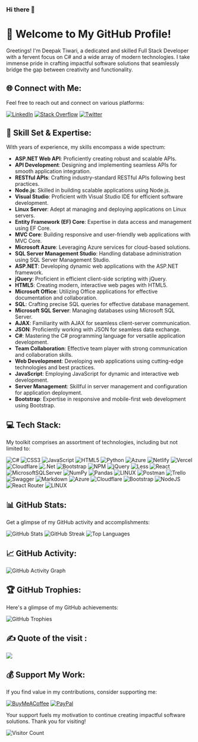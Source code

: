 ### Hi there 👋
# 👋 Welcome to My GitHub Profile!

Greetings! I'm Deepak Tiwari, a dedicated and skilled Full Stack Developer with a fervent focus on C# and a wide array of modern technologies. I take immense pride in crafting impactful software solutions that seamlessly bridge the gap between creativity and functionality.

## 🌐 Connect with Me:

Feel free to reach out and connect on various platforms:

[![LinkedIn](https://img.shields.io/badge/LinkedIn-%230077B5.svg?logo=linkedin&logoColor=white)](https://linkedin.com/in/isonusharma) [![Stack Overflow](https://img.shields.io/badge/-Stackoverflow-FE7A16?logo=stack-overflow&logoColor=white)](https://stackoverflow.com/users/16974517) [![Twitter](https://img.shields.io/badge/Twitter-%231DA1F2.svg?logo=Twitter&logoColor=white)](https://twitter.com/deepakt830) 

## 💼 Skill Set & Expertise:

With years of experience, my skills encompass a wide spectrum:

- **ASP.NET Web API**: Proficiently creating robust and scalable APIs.
- **API Development**: Designing and implementing seamless APIs for smooth application integration.
- **RESTful APIs**: Crafting industry-standard RESTful APIs following best practices.
- **Node.js**: Skilled in building scalable applications using Node.js.
- **Visual Studio**: Proficient with Visual Studio IDE for efficient software development.
- **Linux Server**: Adept at managing and deploying applications on Linux servers.
- **Entity Framework (EF) Core**: Expertise in data access and management using EF Core.
- **MVC Core**: Building responsive and user-friendly web applications with MVC Core.
- **Microsoft Azure**: Leveraging Azure services for cloud-based solutions.
- **SQL Server Management Studio**: Handling database administration using SQL Server Management Studio.
- **ASP.NET**: Developing dynamic web applications with the ASP.NET framework.
- **jQuery**: Proficient in efficient client-side scripting with jQuery.
- **HTML5**: Creating modern, interactive web pages with HTML5.
- **Microsoft Office**: Utilizing Office applications for effective documentation and collaboration.
- **SQL**: Crafting precise SQL queries for effective database management.
- **Microsoft SQL Server**: Managing databases using Microsoft SQL Server.
- **AJAX**: Familiarity with AJAX for seamless client-server communication.
- **JSON**: Proficiently working with JSON for seamless data exchange.
- **C#**: Mastering the C# programming language for versatile application development.
- **Team Collaboration**: Effective team player with strong communication and collaboration skills.
- **Web Development**: Developing web applications using cutting-edge technologies and best practices.
- **JavaScript**: Employing JavaScript for dynamic and interactive web development.
- **Server Management**: Skillful in server management and configuration for application deployment.
- **Bootstrap**: Expertise in responsive and mobile-first web development using Bootstrap.

## 💻 Tech Stack:

My toolkit comprises an assortment of technologies, including but not limited to:

![C#](https://img.shields.io/badge/c%23-%23239120.svg?style=for-the-badge&logo=c-sharp&logoColor=white) ![CSS3](https://img.shields.io/badge/css3-%231572B6.svg?style=for-the-badge&logo=css3&logoColor=white) ![JavaScript](https://img.shields.io/badge/javascript-%23323330.svg?style=for-the-badge&logo=javascript&logoColor=%23F7DF1E) ![HTML5](https://img.shields.io/badge/html5-%23E34F26.svg?style=for-the-badge&logo=html5&logoColor=white) ![Python](https://img.shields.io/badge/python-3670A0?style=for-the-badge&logo=python&logoColor=ffdd54) ![Azure](https://img.shields.io/badge/azure-%230072C6.svg?style=for-the-badge&logo=azure-devops&logoColor=white) ![Netlify](https://img.shields.io/badge/netlify-%23000000.svg?style=for-the-badge&logo=netlify&logoColor=#00C7B7) ![Vercel](https://img.shields.io/badge/vercel-%23000000.svg?style=for-the-badge&logo=vercel&logoColor=white) ![Cloudflare](https://img.shields.io/badge/Cloudflare-F38020?style=for-the-badge&logo=Cloudflare&logoColor=white) ![.Net](https://img.shields.io/badge/.NET-5C2D91?style=for-the-badge&logo=.net&logoColor=white) ![Bootstrap](https://img.shields.io/badge/bootstrap-%23563D7C.svg?style=for-the-badge&logo=bootstrap&logoColor=white) ![NPM](https://img.shields.io/badge/NPM-%23000000.svg?style=for-the-badge&logo=npm&logoColor=white) ![jQuery](https://img.shields.io/badge/jquery-%230769AD.svg?style=for-the-badge&logo=jquery&logoColor=white) ![Less](https://img.shields.io/badge/less-2B4C80?style=for-the-badge&logo=less&logoColor=white) ![React](https://img.shields.io/badge/react-%2320232a.svg?style=for-the-badge&logo=react&logoColor=%2361DAFB) ![MicrosoftSQLServer](https://img.shields.io/badge/Microsoft%20SQL%20Sever-CC2927?style=for-the-badge&logo=microsoft%20sql%20server&logoColor=white) ![NumPy](https://img.shields.io/badge/numpy-%23013243.svg?style=for-the-badge&logo=numpy&logoColor=white) ![Pandas](https://img.shields.io/badge/pandas-%23150458.svg?style=for-the-badge&logo=pandas&logoColor=white) ![LINUX](https://img.shields.io/badge/Linux-FCC624?style=for-the-badge&logo=linux&logoColor=black) ![Postman](https://img.shields.io/badge/Postman-FF6C37?style=for-the-badge&logo=postman&logoColor=white) ![Trello](https://img.shields.io/badge/Trello-%23026AA7.svg?style=for-the-badge&logo=Trello&logoColor=white) ![Swagger](https://img.shields.io/badge/-Swagger-%23Clojure?style=for-the-badge&logo=swagger&logoColor=white) ![Markdown](https://img.shields.io/badge/markdown-%23000000.svg?style=for-the-badge&logo=markdown&logoColor=white) ![Azure](https://img.shields.io/badge/azure-%230072C6.svg?style=for-the-badge&logo=azure-devops&logoColor=white) ![Cloudflare](https://img.shields.io/badge/Cloudflare-F38020?style=for-the-badge&logo=Cloudflare&logoColor=white) ![Bootstrap](https://img.shields.io/badge/bootstrap-%23563D7C.svg?style=for-the-badge&logo=bootstrap&logoColor=white) ![NodeJS](https://img.shields.io/badge/node.js-6DA55F?style=for-the-badge&logo=node.js&logoColor=white) ![React Router](https://img.shields.io/badge/React_Router-CA4245?style=for-the-badge&logo=react-router&logoColor=white) ![LINUX](https://img.shields.io/badge/Linux-FCC624?style=for-the-badge&logo=linux&logoColor=black)


## 📊 GitHub Stats:

Get a glimpse of my GitHub activity and accomplishments:

![GitHub Stats](https://github-readme-stats.vercel.app/api?username=deepakt830&theme=onedark&hide_border=true&include_all_commits=true&count_private=true)
![GitHub Streak](https://github-readme-streak-stats.herokuapp.com/?user=deepakt830&theme=onedark&hide_border=true)
![Top Languages](https://github-readme-stats.vercel.app/api/top-langs/?username=deepakt830&theme=onedark&hide_border=true&include_all_commits=true&count_private=true&layout=compact)

## 📈 GitHub Activity:

![GitHub Activity Graph](https://github-readme-activity-graph.vercel.app/graph?username=deepakt830&theme=arctic)

## 🏆 GitHub Trophies:

Here's a glimpse of my GitHub achievements:

![GitHub Trophies](https://github-profile-trophy.vercel.app/?username=deepakt830&theme=dracula&no-frame=true&no-bg=false&margin-w=4)


## ✍️ Quote of the visit :
![](https://quotes-github-readme.vercel.app/api?type=horizontal&theme=tokyonight)


## 💰 Support My Work:

If you find value in my contributions, consider supporting me:

[![BuyMeACoffee](https://img.shields.io/badge/Buy%20Me%20a%20Coffee-ffdd00?style=for-the-badge&logo=buy-me-a-coffee&logoColor=black)](https://buymeacoffee.com/deepakt830) [![PayPal](https://img.shields.io/badge/PayPal-00457C?style=for-the-badge&logo=paypal&logoColor=white)](https://paypal.me/deepakt830)

Your support fuels my motivation to continue creating impactful software solutions. Thank you for visiting!

![Visitor Count](https://visitcount.itsvg.in/api?id=deepakt830&icon=5&color=6)
